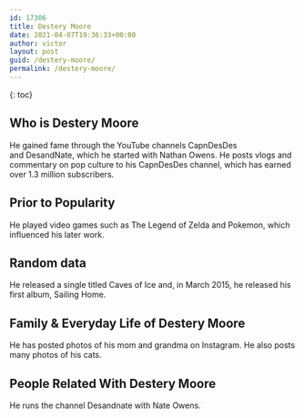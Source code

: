 ```yaml
---
id: 17306
title: Destery Moore
date: 2021-04-07T19:36:33+00:00
author: victor
layout: post
guid: /destery-moore/
permalink: /destery-moore/
---
```



{: toc}


## Who is Destery Moore



He gained fame through the YouTube channels CapnDesDes and DesandNate, which he started with Nathan Owens. He posts vlogs and commentary on pop culture to his CapnDesDes channel, which has earned over 1.3 million subscribers. 

                
                
                
## Prior to Popularity



He played video games such as The Legend of Zelda and Pokemon, which influenced his later work. 

                
                
                
## Random data



He released a single titled Caves of Ice and, in March 2015, he released his first album, Sailing Home. 

                
                
                
## Family & Everyday Life of Destery Moore



He has posted photos of his mom and grandma on Instagram. He also posts many photos of his cats. 

                
                
                
## People Related With Destery Moore



He runs the channel Desandnate with Nate Owens. 

                
              
            
          
          
          